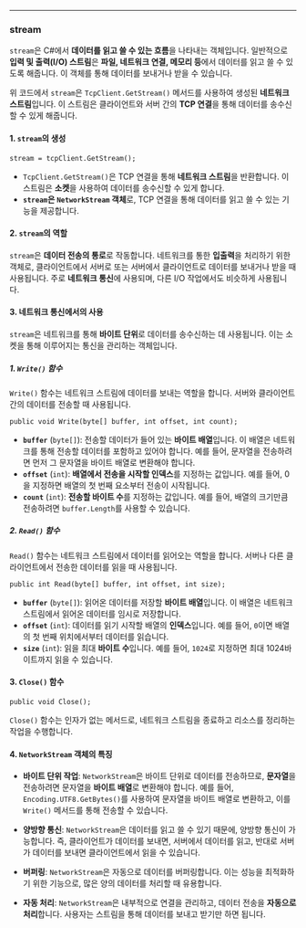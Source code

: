
---
### stream

`stream`은 C#에서 **데이터를 읽고 쓸 수 있는 흐름**을 나타내는 객체입니다. 일반적으로 **입력 및 출력(I/O) 스트림**은 **파일, 네트워크 연결, 메모리 등**에서 데이터를 읽고 쓸 수 있도록 해줍니다. 이 객체를 통해 데이터를 보내거나 받을 수 있습니다.

위 코드에서 `stream`은 `TcpClient.GetStream()` 메서드를 사용하여 생성된 **네트워크 스트림**입니다. 이 스트림은 클라이언트와 서버 간의 **TCP 연결**을 통해 데이터를 송수신할 수 있게 해줍니다.

#### **1. `stream`의 생성**

`stream = tcpClient.GetStream();`

- `TcpClient.GetStream()`은 TCP 연결을 통해 **네트워크 스트림**을 반환합니다. 이 스트림은 **소켓**을 사용하여 데이터를 송수신할 수 있게 합니다.
- **`stream`은 `NetworkStream` 객체**로, TCP 연결을 통해 데이터를 읽고 쓸 수 있는 기능을 제공합니다.
#### **2. `stream`의 역할**

`stream`은 **데이터 전송의 통로**로 작동합니다. 네트워크를 통한 **입출력**을 처리하기 위한 객체로, 클라이언트에서 서버로 또는 서버에서 클라이언트로 데이터를 보내거나 받을 때 사용됩니다. 주로 **네트워크 통신**에 사용되며, 다른 I/O 작업에서도 비슷하게 사용됩니다.

#### **3. 네트워크 통신에서의 사용**

`stream`은 네트워크를 통해 **바이트 단위**로 데이터를 송수신하는 데 사용됩니다. 이는 소켓을 통해 이루어지는 통신을 관리하는 객체입니다.

##### **1. `Write()` 함수**

`Write()` 함수는 네트워크 스트림에 데이터를 보내는 역할을 합니다. 서버와 클라이언트 간의 데이터를 전송할 때 사용됩니다.

```
public void Write(byte[] buffer, int offset, int count);
```

- **`buffer`** (`byte[]`): 전송할 데이터가 들어 있는 **바이트 배열**입니다. 이 배열은 네트워크를 통해 전송할 데이터를 포함하고 있어야 합니다. 예를 들어, 문자열을 전송하려면 먼저 그 문자열을 바이트 배열로 변환해야 합니다.
- **`offset`** (`int`): **배열에서 전송을 시작할 인덱스**를 지정하는 값입니다. 예를 들어, 0을 지정하면 배열의 첫 번째 요소부터 전송이 시작됩니다.
- **`count`** (`int`): **전송할 바이트 수**를 지정하는 값입니다. 예를 들어, 배열의 크기만큼 전송하려면 `buffer.Length`를 사용할 수 있습니다.
##### **2. `Read()` 함수**

`Read()` 함수는 네트워크 스트림에서 데이터를 읽어오는 역할을 합니다. 서버나 다른 클라이언트에서 전송한 데이터를 읽을 때 사용됩니다.

```
public int Read(byte[] buffer, int offset, int size);
```
- **`buffer`** (`byte[]`): 읽어온 데이터를 저장할 **바이트 배열**입니다. 이 배열은 네트워크 스트림에서 읽어온 데이터를 임시로 저장합니다.
- **`offset`** (`int`): 데이터를 읽기 시작할 배열의 **인덱스**입니다. 예를 들어, `0`이면 배열의 첫 번째 위치에서부터 데이터를 읽습니다.
- **`size`** (`int`): 읽을 최대 **바이트 수**입니다. 예를 들어, `1024`로 지정하면 최대 1024바이트까지 읽을 수 있습니다.

#### **3. `Close()` 함수**
```
public void Close();
```
`Close()` 함수는 인자가 없는 메서드로, 네트워크 스트림을 종료하고 리소스를 정리하는 작업을 수행합니다.

#### **4. `NetworkStream` 객체의 특징**

- **바이트 단위 작업**: `NetworkStream`은 바이트 단위로 데이터를 전송하므로, **문자열**을 전송하려면 문자열을 **바이트 배열**로 변환해야 합니다. 예를 들어, `Encoding.UTF8.GetBytes()`를 사용하여 문자열을 바이트 배열로 변환하고, 이를 `Write()` 메서드를 통해 전송할 수 있습니다.
    
- **양방향 통신**: `NetworkStream`은 데이터를 읽고 쓸 수 있기 때문에, 양방향 통신이 가능합니다. 즉, 클라이언트가 데이터를 보내면, 서버에서 데이터를 읽고, 반대로 서버가 데이터를 보내면 클라이언트에서 읽을 수 있습니다.
    
- **버퍼링**: `NetworkStream`은 자동으로 데이터를 버퍼링합니다. 이는 성능을 최적화하기 위한 기능으로, 많은 양의 데이터를 처리할 때 유용합니다.
    
- **자동 처리**: `NetworkStream`은 내부적으로 연결을 관리하고, 데이터 전송을 **자동으로 처리**합니다. 사용자는 스트림을 통해 데이터를 보내고 받기만 하면 됩니다.

